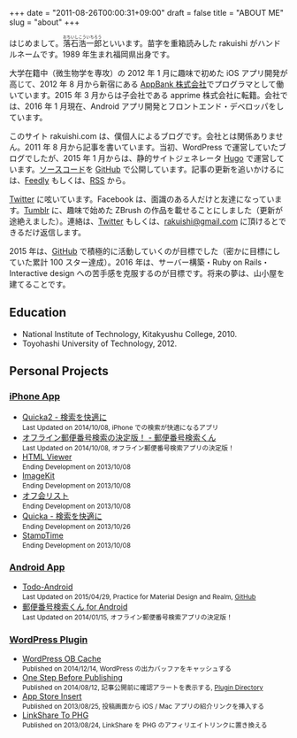 +++
date = "2011-08-26T00:00:31+09:00"
draft = false
title = "ABOUT ME"
slug = "about"
+++

はじめまして。<ruby>落石浩一郎<rt>おちいしこういちろう</rt></ruby>といいます。苗字を重箱読みした rakuishi がハンドルネームです。1989 年生まれ福岡県出身です。

大学在籍中（微生物学を専攻）の 2012 年 1 月に趣味で初めた iOS アプリ開発が高じて、2012 年 8 月から新宿にある [AppBank 株式会社](http://www.appbank.net)でプログラマとして働いています。2015 年 3 月からは子会社である apprime 株式会社に転籍。会社では、2016 年 1 月現在、Android アプリ開発とフロントエンド・デベロッパをしています。

このサイト rakuishi.com は、僕個人によるブログです。会社とは関係ありません。2011 年 8 月から記事を書いています。当初、WordPress で運営していたブログでしたが、2015 年 1 月からは、静的サイトジェネレータ [Hugo](http://gohugo.io/) で運営しています。[ソースコード](https://github.com/rakuishi/rakuishi.com)を [GitHub](https://github.com/rakuishi) で公開しています。記事の更新を追いかけるには、<a href="http://cloud.feedly.com/#subscription%2Ffeed%2Fhttp%3A%2F%2Frakuishi.com%2Ffeed%2F" target="blank">Feedly</a> もしくは、<a href="http://rakuishi.com/index.xml" target="_blank">RSS</a> から。

[Twitter](https://twitter.com/rakuishi07) に呟いています。Facebook は、面識のある人だけと友達になっています。[Tumblr](http://zbrush.rakuishi.com/) に、趣味で始めた ZBrush の作品を載せることにしました（更新が途絶えました）。連絡は、[Twitter](https://twitter.com/rakuishi07) もしくは、[rakuishi@gmail.com](mailto:rakuishi@gmail.com) に頂けるとできるだけ返信します。

2015 年は、[GitHub](https://github.com/rakuishi) で積極的に活動していくのが目標でした（密かに目標にしていた累計 100 スター達成）。2016 年は、サーバー構築・Ruby on Rails・Interactive design への苦手感を克服するのが目標です。将来の夢は、山小屋を建てることです。

## Education

* National Institute of Technology, Kitakyushu College, 2010.
* Toyohashi University of Technology, 2012.

## Personal Projects

### <a href="https://itunes.apple.com/jp/developer/koichiro-ochiishi/id452568751" target="_blank">iPhone App</a>

<ul>
<li><a href="https://itunes.apple.com/jp/app/id725195676?mt=8&uo=4&at=11l3RT" target="_blank">Quicka2 - 検索を快適に</a><br>
<small>Last Updated on 2014/10/08, iPhone での検索が快適になるアプリ</small></li>
<li><a href="https://itunes.apple.com/jp/app/id578073498?mt=8&uo=4&at=11l3RT" target="_blank">オフライン郵便番号検索の決定版！ -  郵便番号検索くん</a><br>
<small>Last Updated on 2014/10/08, オフライン郵便番号検索アプリの決定版！</small></li>
<li><a href="https://itunes.apple.com/jp/app/id656968855?mt=8&uo=4&at=11l3RT" target="_blank">HTML Viewer</a><br>
<small>Ending Development on 2013/10/08</small></li>
<li><a href="https://itunes.apple.com/jp/app/id588135117?mt=8&uo=4&at=11l3RT" target="_blank">ImageKit</a><br>
<small>Ending Development on 2013/10/08</small></li>
<li><a href="https://itunes.apple.com/jp/app/id533017985?mt=8&uo=4&at=11l3RT" target="_blank">オフ会リスト</a><br>
<small>Ending Development on 2013/10/08</small></li>
<li><a href="https://itunes.apple.com/jp/app/id511606108?mt=8&uo=4&at=11l3RT" target="_blank">Quicka - 検索を快適に</a><br>
<small>Ending Development on 2013/10/26</small></li>
<li><a href="https://itunes.apple.com/jp/app/id452580423?mt=8&uo=4&at=11l3RT" target="_blank">StampTime</a><br>
<small>Ending Development on 2013/10/08</small></li>
</ul>

### <a href="https://play.google.com/store/apps/developer?id=rakuishi&hl=ja" target="_blank">Android App</a>

<ul>
<li><a href="https://play.google.com/store/apps/details?id=com.rakuishi.todo" target="_blank">Todo-Android</a><br>
<small>Last Updated on 2015/04/29, Practice for Material Design and Realm, <a href="https://github.com/rakuishi/Todo-Android" target="_blank">GitHub</a></small></li>
<li><a href="https://play.google.com/store/apps/details?id=com.rakuishi.postalcode" target="_blank">郵便番号検索くん for Android</a><br>
<small>Last Updated on 2014/01/15, オフライン郵便番号検索アプリの決定版！</small></li>
</ul>

### <a href="https://profiles.wordpress.org/rakuishi/" target="_blank">WordPress Plugin</a>

<ul>
<li><a href="http://rakuishi.com/archives/6858/">WordPress OB Cache</a><br>
<small>Published on 2014/12/14, WordPress の出力バッファをキャッシュする</small></li>
<li><a href="http://rakuishi.com/archives/6736">One Step Before Publishing</a><br>
<small>Published on 2014/08/12, 記事公開前に確認アラートを表示する, <a href="https://wordpress.org/plugins/one-step-before-publishing/" target="_blank">Plugin Directory</a></small></li>
<li><a href="http://rakuishi.com/archives/6018/">App Store Insert</a><br>
<small>Published on 2013/08/25, 投稿画面から iOS / Mac アプリの紹介リンクを挿入する</small></li>
<li><a href="http://rakuishi.com/archives/5886/">LinkShare To PHG</a><br>
<small>Published on 2013/08/24, LinkShare を PHG のアフィリエイトリンクに置き換える</small></li>
</ul>

